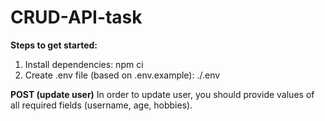 # CRUD-API-task

**Steps to get started:**

1. Install dependencies: npm ci
2. Create .env file (based on .env.example): ./.env

**POST (update user)**
In order to update user, you should provide values of all required fields (username, age, hobbies).